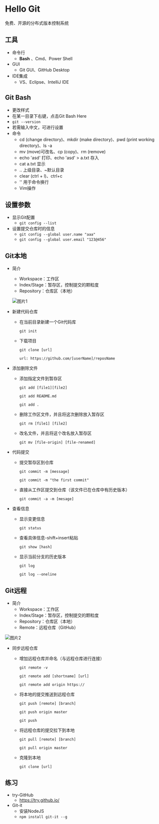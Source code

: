 # Hello Git

免费、开源的分布式版本控制系统

## 工具

- 命令行
  - **Bash** 、Cmd、Power Shell
- GUI
  - Git GUI、GitHub Desktop
- IDE集成
  - VS、Eclipse、IntelliJ IDE

## Git Bash

- 更改样式
- 在某一目录下右键，点击Git Bash Here
- `git --version`
- 若需输入中文，可进行设置
- 命令
  - cd (change directory)、mkdir (make directory)、pwd (print working directory)、ls -a
  - mv (move)可改名、cp (copy)、rm (remove)
  - echo 'asd' 打印、echo 'asd' > a.txt 存入
  - cat a.txt 显示
  - .. 上级目录、~默认目录
  - clear (ctrl + l)、ctrl+c
  - '\' 用于命令换行
  - Vim操作

## 设置参数

- 显示Git配置
  - `git config --list`
- 设置提交仓库时的信息
  - `git config --global user.name "aaa"`
  - `git config --global user.email "123@456"`

## Git本地

- 简介

  - Workspace：工作区
  - Index/Stage：暂存区，控制提交的颗粒度
  - Repository：仓库区（本地）

  ![图片1](C:\Users\Administrator\Desktop\文\Note\图片1.png)

- 新建代码仓库


  - 在当前目录新建一个Git代码库

    `git init`

  - 下载项目

    `git clone [url]`

    `url: https://github.com/[userName]/reposName`

- 添加删除文件

  - 添加指定文件到暂存区

    `git add [file1][file2]`

    `git add README.md`

    `git add .`

  - 删除工作区文件，并且将这次删除放入暂存区

    `git rm [file1] [file2]`

  - 改名文件，并且将这个改名放入暂存区

    `git mv [file-origin] [file-renamed]`

- 代码提交

  - 提交暂存区到仓库

    `git commit -m [message]`

    `git commit -m "the first commit"`

  - 直接从工作区提交到仓库（该文件已在仓库中有历史版本）

    `git commit -a -m [mesage]`

- 查看信息

  - 显示变更信息

    `git status`

  - 查看具体信息-shift+insert粘贴

    `git show [hash]`

  - 显示当前分支的历史版本

    `git log`

    `git log --oneline`

## Git远程

- 简介
  - Workspace：工作区
  - Index/Stage：暂存区，控制提交的颗粒度
  - Repository：仓库区（本地）
  - Remote：远程仓库（GitHub）

![图片2](C:\Users\Administrator\Desktop\文\Note\图片2.png)

- 同步远程仓库

  - 增加远程仓库并命名（与远程仓库进行连接）

    `git remote -v`

    `git remote add [shortname] [url]`

    `git remote add origin https://`

  - 将本地的提交推送到远程仓库

    `git push [remote] [branch]`

    `git push origin master `

    `git push`

  - 将远程仓库的提交拉下到本地

    `git pull [remote] [branch]`

    `git pull origin master`

  - 克隆到本地

    `git clone [url]`

## 练习

- try-GitHub
  - https://try.github.io/
- Git-it
  - 安装NodeJS
  - `npm install git-it --g`

